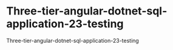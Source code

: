 # Three-tier-angular-dotnet-sql-application-23-testing
Three-tier-angular-dotnet-sql-application-23-testing
